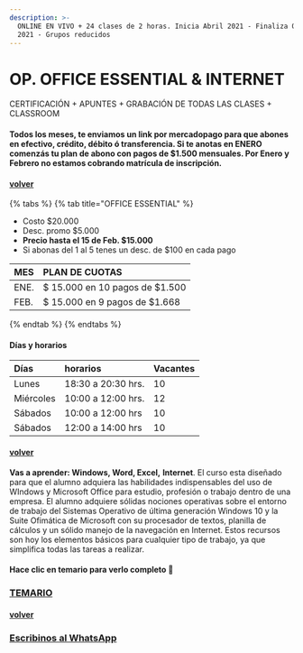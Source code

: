 ```yaml
---
description: >-
  ONLINE EN VIVO + 24 clases de 2 horas. Inicia Abril 2021 - Finaliza Octubre
  2021 - Grupos reducidos
---
```


# OP. OFFICE ESSENTIAL & INTERNET

CERTIFICACIÓN + APUNTES + GRABACIÓN DE TODAS LAS CLASES + CLASSROOM

#### Todos los meses, te enviamos un link por mercadopago para que abones en efectivo, crédito, débito ó transferencia. Si te anotas en ENERO comenzás tu plan de abono con pagos de $1.500 mensuales. Por Enero y Febrero no estamos cobrando matrícula de inscripción.

#### [volver](../)

{% tabs %}
{% tab title="OFFICE ESSENTIAL" %}
* Costo $20.000
* Desc. promo $5.000
* **Precio hasta el 15 de Feb. $15.000**
* Si abonas del 1 al 5 tenes un desc. de $100 en cada pago

| MES | PLAN DE CUOTAS |
| :--- | :--- |
| ENE. | $ 15.000 en 10 pagos de $1.500 |
| FEB. | $ 15.000 en 9 pagos de $1.668 |
{% endtab %}
{% endtabs %}

#### Días y horarios

| Días | horarios | Vacantes |
| :--- | :--- | :--- |
| Lunes | 18:30 a 20:30 hrs. | 10 |
| Miércoles | 10:00 a 12:00 hrs. | 12 |
| Sábados | 10:00 a 12:00 hrs | 10 |
| Sábados | 12:00 a 14:00 hrs | 10 |

#### [volver](../)

**Vas a aprender: Windows, Word, Excel,** **Internet**. El curso esta diseñado para que el alumno adquiera las habilidades indispensables del uso de WIndows y Microsoft Office para estudio, profesión o trabajo dentro de una empresa. El alumno adquiere sólidas nociones operativas sobre el entorno de trabajo del Sistemas Operativo de última generación Windows 10 y la Suite Ofimática de Microsoft con su procesador de textos, planilla de cálculos y un sólido manejo de la navegación en Internet. Estos recursos son hoy los elementos básicos para cualquier tipo de trabajo, ya que simplifica todas las tareas a realizar.

#### Hace clic en temario para verlo completo 🧡

### [TEMARIO](https://app.gitbook.com/@iacquilmes/s/officessential/)

#### [volver](../)

### [Escribinos al WhatsApp](http://wa.me/5491164622877?text=Me%20interesa%20el%20curso%20de%20Office%20Essential)

